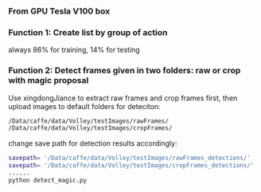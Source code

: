 ### From GPU Tesla V100 box

### Function 1: Create list by group of action
always 86% for training, 14% for testing 

### Function 2: Detect frames given in two folders: raw or crop with magic proposal 
Use xingdongJiance to extract raw frames and crop frames first, then upload images to default folders for deteciton: 
```bash
/Data/caffe/data/Volley/testImages/rawFrames/
/Data/caffe/data/Volley/testImages/cropFrames/
```
change save path for detection results accordingly:
```bash
savepath= '/Data/caffe/data/Volley/testImages/rawFrames_detections/'
savepath= '/Data/caffe/data/Volley/testImages/cropFrames_detections/'
......
python detect_magic.py
```


